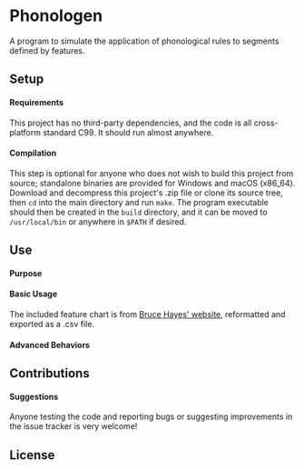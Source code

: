 # Phonologen

A program to simulate the application of phonological rules to segments defined by features.

## Setup

#### Requirements

This project has no third-party dependencies, and the code is all cross-platform standard C99. It should run almost anywhere.

#### Compilation

This step is optional for anyone who does not wish to build this project from source; standalone binaries are provided for Windows and macOS (x86_64). Download and decompress this project's .zip file or clone its source tree, then `cd` into the main directory and run `make`. The program executable should then be created in the `build` directory, and it can be moved to `/usr/local/bin` or anywhere in `$PATH` if desired.

## Use

#### Purpose

#### Basic Usage

The included feature chart is from [Bruce Hayes' website](https://brucehayes.org/120a/Features.xlsx), reformatted and exported as a .csv file.

#### Advanced Behaviors

## Contributions

#### Suggestions

Anyone testing the code and reporting bugs or suggesting improvements in the issue tracker is very welcome!

## License
